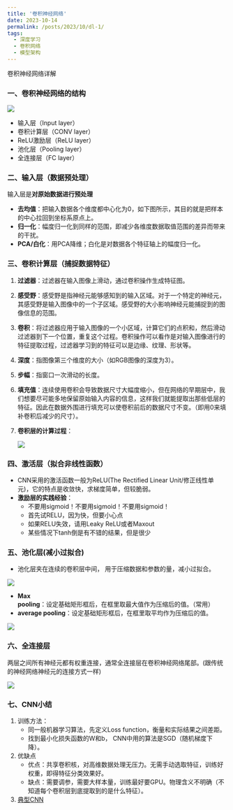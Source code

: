 ```yaml
---
title: '卷积神经网络'
date: 2023-10-14
permalink: /posts/2023/10/dl-1/
tags:
  - 深度学习
  - 卷积网络
  - 模型架构
---
```

卷积神经网络详解

### 一、卷积神经网络的结构

![](https://sheehan-fang.github.io/images/picture/CNN/1.png)

- 输入层（Input layer）
- 卷积计算层（CONV layer）
- ReLU激励层（ReLU layer）
- 池化层（Pooling layer）
- 全连接层（FC layer）

### 二、输入层（数据预处理）

输入层是**对原始数据进行预处理**

- **去均值**：把输入数据各个维度都中心化为0，如下图所示，其目的就是把样本的中心拉回到坐标系原点上。
- **归一化**：幅度归一化到同样的范围，即减少各维度数据取值范围的差异而带来的干扰。
- **PCA/白化**：用PCA降维；白化是对数据各个特征轴上的幅度归一化。

### 三、卷积计算层（捕捉数据特征）

1. **过滤器**：过滤器在输入图像上滑动，通过卷积操作生成特征图。

2. **感受野**：感受野是指神经元能够感知到的输入区域。对于一个特定的神经元，其感受野是输入图像中的一个子区域。感受野的大小影响神经元能捕捉到的图像信息的范围。

3. **卷积**：将过滤器应用于输入图像的一个小区域，计算它们的点积和，然后滑动过滤器到下一个位置，重复这个过程。卷积操作可以看作是对输入图像进行的特征提取过程，过滤器学习到的特征可以是边缘、纹理、形状等。

4. **深度**：指图像第三个维度的大小（如RGB图像的深度为3）。

5. **步幅**：指窗口一次滑动的长度。

6. **填充值**：连续使用卷积会导致数据尺寸大幅度缩小，但在网络的早期层中，我们想要尽可能多地保留原始输入内容的信息，这样我们就能提取出那些低层的特征。因此在数据外围进行填充可以使卷积前后的数据尺寸不变。（即用0来填补卷积后减少的尺寸）。

7. **卷积层的计算过程**：

   ![](https://sheehan-fang.github.io/images/picture/CNN/1.webp)

### 四、激活层（拟合非线性函数）

- CNN采用的激活函数一般为ReLU(The Rectified Linear Unit/修正线性单元)，它的特点是收敛快，求梯度简单，但较脆弱。
- **激励层的实践经验**：
  - 不要用sigmoid！不要用sigmoid！不要用sigmoid！
  - 首先试RELU，因为快，但要小心点
  - 如果RELU失效，请用Leaky ReLU或者Maxout
  - 某些情况下tanh倒是有不错的结果，但是很少

### 五、池化层(减小过拟合)

- 池化层夹在连续的卷积层中间， 用于压缩数据和参数的量，减小过拟合。

![](https://sheehan-fang.github.io/images/picture/CNN/2.png)

- **Max pooling**：设定基础矩形框后，在框里取最大值作为压缩后的值。（常用）
- **average pooling**：设定基础矩形框后，在框里取平均作为压缩后的值。

![](https://sheehan-fang.github.io/images/picture/CNN/2.webp)

### 六、全连接层

两层之间所有神经元都有权重连接，通常全连接层在卷积神经网络尾部。(跟传统的神经网络神经元的连接方式一样)

![](https://sheehan-fang.github.io/images/picture/CNN/3.png)

### 七、CNN小结

1. 训练方法：
   - 同一般机器学习算法，先定义Loss function，衡量和实际结果之间差距。
   - 找到最小化损失函数的W和b， CNN中用的算法是SGD（随机梯度下降）。
2. 优缺点
   - 优点：共享卷积核，对高维数据处理无压力。无需手动选取特征，训练好权重，即得特征分类效果好。
   - 缺点：需要调参，需要大样本量，训练最好要GPU。物理含义不明确（不知道每个卷积层到底提取到的是什么特征）。
3. [典型CNN](https://cloud.tencent.com/developer/article/1481016)
